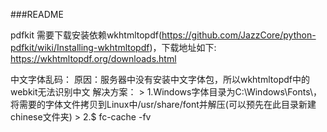 ###README
>
pdfkit 需要下载安装依赖wkhtmltopdf(https://github.com/JazzCore/python-pdfkit/wiki/Installing-wkhtmltopdf)，下载地址如下:
https://wkhtmltopdf.org/downloads.html

>
中文字体乱码：
    原因：服务器中没有安装中文字体包，所以wkhtmltopdf中的webkit无法识别中文
    解决方案：
    > 1.Windows字体目录为C:\Windows\Fonts\，将需要的字体文件拷贝到Linux中/usr/share/font并解压(可以预先在此目录新建chinese文件夹)
    > 2.$ fc-cache -fv
